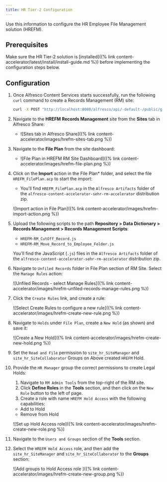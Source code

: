 ```yaml
---
title: HR Tier-2 Configuration
---
```


Use this information to configure the HR Employee File Management solution (HREFM).

## Prerequisites

Make sure the HR Tier-2 solution is [installed]({% link content-accelerator/latest/install/install-guide.md %}) before implementing the configuration steps below.

## Configuration

1. Once Alfresco Content Services starts successfully, run the following `curl` command to create a Records Management (RM) site:

    ```bash
    curl -X POST "http://localhost:8080/alfresco/api/-default-/public/gs/versions/1/gs-sites?skipAddToFavorites=false" -H  "accept: application/json" -H  "authorization: Basic YWRtaW46YWRtaW4=" -H  "Content-Type: application/json" -d "{  \"title\": \"HREFM Records Management\",  \"description\": \"HREFM Records Management Description\",  \"compliance\": \"STANDARD\"}"
    ```

2. Navigate to the **HREFM Records Management** site from the **Sites** tab in Alfresco Share:

   * ![Sites tab in Alfresco Share]({% link content-accelerator/images/hrefm-sites-tab.png %})

3. Navigate to the **File Plan** from the site dashboard:

   * ![File Plan in HREFM RM Site Dashboard]({% link content-accelerator/images/hrefm-file-plan.png %})

4. Click on the **Import** action in the File Plan* folder, and select the file `HREFM_FilePlan.acp` to start the import:

   * You'll find `HREFM_FilePlan.acp` in the `Alfresco Artifacts` folder of the `alfresco-content-accelerator-sehr-rm-accelerator` distribution zip.

   ![Import action in File Plan]({% link content-accelerator/images/hrefm-import-action.png %})

5. Upload the following scripts to the path **Repository > Data Dictionary > Records Management > Records Management Scripts**:

   * `HREFM-RM_CutOff_Record.js`
   * `HREFM-RM_Move_Record_to_Employee_Folder.js`

    You'll find the JavaScript (`.js`) files in the `Alfresco Artifacts` folder of the `alfresco-content-accelerator-sehr-rm-accelerator` distribution zip.

6. Navigate to `Unfiled Records` folder in File Plan section of RM Site. Select the `Manage Rules` action:

    ![Unfiled Records - select Manage Rules]({% link content-accelerator/images/hrefm-unfiled-records-manage-rules.png %})

7. Click the `Create Rules` link, and create a rule:

    ![Select Create Rules to configure a new rule]({% link content-accelerator/images/hrefm-create-new-rule.png %})

8. Navigate to `Holds` under `File Plan`, create a `New Hold` (as shown) and save it:

    ![Create a New Hold]({% link content-accelerator/images/hrefm-create-new-hold.png %})

9. Set the `Read and File` permission to `site_hr_SiteManager` and `site_hr_SiteCollaborator` Groups on Above created `HREFM` Hold.

10. Provide the `HR Manager` group the correct permissions to create Legal Holds:

    1. Navigate to `RM Admin Tools` from the top-right of the RM site.
    2. Click **Define Roles** in the **Tools** section, and then click on the `New Role` button to the left of page.
    3. Create a role with name `HREFM Hold Access` with the following capabilities:

      * Add to Hold
      * Remove from Hold

    ![Set up Hold Access role]({% link content-accelerator/images/hrefm-create-new-role.png %})

11. Navigate to the `Users and Groups` section of the **Tools** section.

12. Select the `HREFM Hold Access` role, and then add the `site_hr_SiteManager` and `site_hr_SiteCollaborator` to the **Groups** section:

    ![Add groups to Hold Access role ]({% link content-accelerator/images/hrefm-create-new-group.png %})
